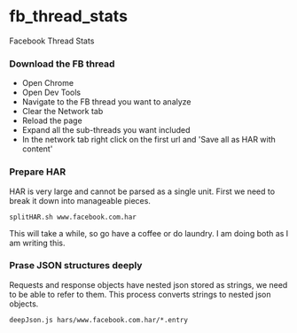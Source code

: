 # fb_thread_stats
Facebook Thread Stats

### Download the FB thread
* Open Chrome
* Open Dev Tools
* Navigate to the FB thread you want to analyze
* Clear the Network tab
* Reload the page
* Expand all the sub-threads you want included
* In the network tab right click on the first url and 'Save all as HAR with content'

### Prepare HAR
HAR is very large and cannot be parsed as a single unit. First we need to break it down into manageable pieces.
```
splitHAR.sh www.facebook.com.har
```

This will take a while, so go have a coffee or do laundry. I am doing both as I am writing this.

### Prase JSON structures deeply
Requests and response objects have nested json stored as strings, we need to be able to refer to them. This process converts strings to nested json objects.

```
deepJson.js hars/www.facebook.com.har/*.entry
```
